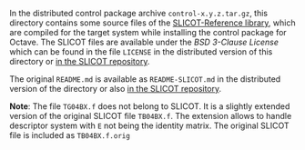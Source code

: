 In the distributed control package archive `control-x.y.z.tar.gz`, this directory contains some source files of the [SLICOT-Reference library](https://github.com/SLICOT/SLICOT-Reference), which are compiled for the target system while installing the control package for Octave. The  SLICOT files are available under the  *BSD 3-Clause License* which can be found in the file `LICENSE` in the distributed version of this directory or [in the SLICOT repository](https://github.com/SLICOT/SLICOT-Reference/blob/main/LICENSE).

The original `README.md` is available as `README-SLICOT.md` in the distributed version of the directory or also [in the SLICOT repository](https://github.com/SLICOT/SLICOT-Reference/blob/main/README.md).

**Note**: The file `TG04BX.f` does not belong to SLICOT. It is a slightly extended version of the original SLICOT file `TB04BX.f`. The extension allows to handle descriptor system with `E` not being the identity matrix. The original SLICOT file is included as `TB04BX.f.orig`
